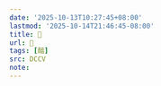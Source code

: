 ```yaml
---
date: '2025-10-13T10:27:45+08:00'
lastmod: '2025-10-14T21:46:45-08:00'
title: 􅂅
url: 􅂅
tags: [䤃]
src: DCCV
note:
---
```

